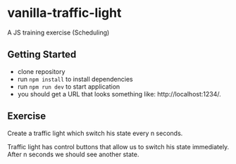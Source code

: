 # vanilla-traffic-light
A JS training exercise (Scheduling)

## Getting Started

* clone repository
* run `npm install` to install dependencies
* run `npm run dev` to start application
* you should get a URL that looks something like: http://localhost:1234/.

## Exercise

Create a traffic light which switch his state every n seconds.

Traffic light has control buttons that allow us to switch his state immediately. After n seconds we should see another state.
